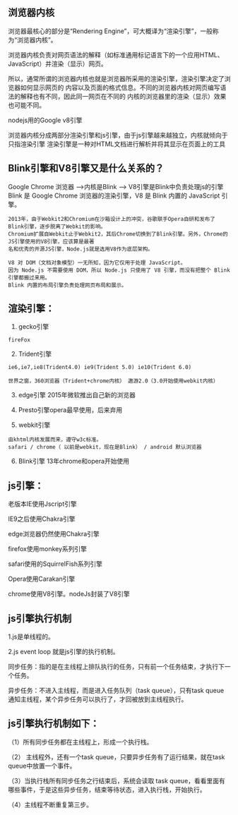 ## 浏览器内核
浏览器最核心的部分是“Rendering Engine”，可大概译为“渲染引擎”，一般称为“浏览器内核”。

浏览器内核负责对网页语法的解释（如标准通用标记语言下的一个应用HTML、JavaScript）并渲染（显示）网页。 

所以，通常所谓的浏览器内核也就是浏览器所采用的渲染引擎，渲染引擎决定了浏览器如何显示网页的
内容以及页面的格式信息。不同的浏览器内核对网页编写语法的解释也有不同，因此同一网页在不同的
内核的浏览器里的渲染（显示）效果也可能不同。

nodejs用的Google v8引擎

浏览器内核分成两部分渲染引擎和js引擎，由于js引擎越来越独立，内核就倾向于只指渲染引擎
渲染引擎是一种对HTML文档进行解析并将其显示在页面上的工具

## Blink引擎和V8引擎又是什么关系的？
Google Chrome 浏览器 -->内核是Blink --> V8引擎是Blink中负责处理js的引擎
Blink 是 Google Chrome 浏览器的渲染引擎，V8 是 Blink 内置的 JavaScript 引擎。
```
2013年，由于Webkit2和Chromium在沙箱设计上的冲突，谷歌联手Opera自研和发布了Blink引擎，逐步脱离了Webkit的影响。
Chromium扩展自Webkit止于Webkit2，其后Chrome切换到了Blink引擎。另外，Chrome的JS引擎使用的V8引擎，应该算是最著
名和优秀的开源JS引擎，Node.js就是选用V8作为底层架构。

V8 对 DOM（文档对象模型）一无所知，因为它仅用于处理 JavaScript。
因为 Node.js 不需要使用 DOM，所以 Node.js 只使用了 V8 引擎，而没有把整个 Blink 引擎都搬过来用。
Blink 内置的布局引擎负责处理网页布局和展示。
```

## 渲染引擎：

1. gecko引擎
```
fireFox
```

2. Trident引擎
```
ie6,ie7,ie8(Trident4.0) ie9(Trident 5.0) ie10(Trident 6.0)

世界之窗，360浏览器（Trident+chrome内核） 遨游2.0（3.0开始使用webkit内核）
```

3. edge引擎
2015年微软推出自己新的浏览器

4. Presto引擎opera最早使用，后来弃用

5. webkit引擎
```
由khtml内核发展而来，遵守w3c标准。
safari / chrome（ 以前是webkit，现在是Blink） / android 默认浏览器
```

6. Blink引擎
13年chrome和opera开始使用

## js引擎：
老版本IE使用Jscript引擎

IE9之后使用Chakra引擎

edge浏览器仍然使用Chakra引擎

firefox使用monkey系列引擎

safari使用的SquirrelFish系列引擎

Opera使用Carakan引擎

chrome使用V8引擎。nodeJs封装了V8引擎

## js引擎执行机制
1.js是单线程的。

2.js event loop 就是js引擎的执行机制。

同步任务：指的是在主线程上排队执行的任务，只有前一个任务结束，才执行下一个任务。

异步任务：不进入主线程，而是进入任务队列（task queue），只有task queue 通知主线程，某个异步任务可以执行了，才回被放到主线程执行。

## js引擎执行机制如下：
（1）所有同步任务都在主线程上，形成一个执行栈。

（2） 主线程外，还有一个task queue，只要异步任务有了运行结果，就在task queue中放置一个事件。

（3）当执行栈所有同步任务之行结束后，系统会读取 task queue，看看里面有哪些事件，于是这些异步任务，结束等待状态，进入执行栈，开始执行。

（4）主线程不断重复第三步。